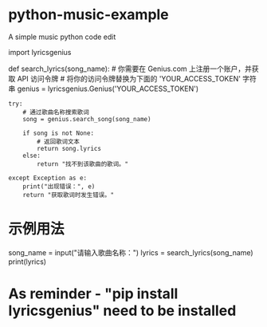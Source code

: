 # python-music-example
A simple music python code edit 

import lyricsgenius

def search_lyrics(song_name):
    # 你需要在 Genius.com 上注册一个账户，并获取 API 访问令牌
    # 将你的访问令牌替换为下面的 'YOUR_ACCESS_TOKEN' 字符串
    genius = lyricsgenius.Genius('YOUR_ACCESS_TOKEN')

    try:
        # 通过歌曲名称搜索歌词
        song = genius.search_song(song_name)
        
        if song is not None:
            # 返回歌词文本
            return song.lyrics
        else:
            return "找不到该歌曲的歌词。"

    except Exception as e:
        print("出现错误：", e)
        return "获取歌词时发生错误。"

# 示例用法
song_name = input("请输入歌曲名称：")
lyrics = search_lyrics(song_name)
print(lyrics)

# As reminder - "pip install lyricsgenius" need to be installed 
